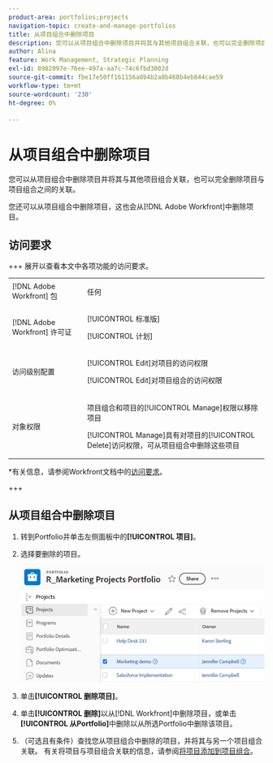 ```yaml
---
product-area: portfolios;projects
navigation-topic: create-and-manage-portfolios
title: 从项目组合中删除项目
description: 您可以从项目组合中删除项目并将其与其他项目组合关联，也可以完全删除项目与项目组合之间的关联。
author: Alina
feature: Work Management, Strategic Planning
exl-id: 8982097e-76ee-497a-aa7c-74c6fbd3002d
source-git-commit: fbe17e50ff161156a0b4b2a8b468b4eb844cae59
workflow-type: tm+mt
source-wordcount: '230'
ht-degree: 0%

---
```


# 从项目组合中删除项目

<!--Audited: 7/2024-->

您可以从项目组合中删除项目并将其与其他项目组合关联，也可以完全删除项目与项目组合之间的关联。

您还可以从项目组合中删除项目，这也会从[!DNL Adobe Workfront]中删除项目。

## 访问要求

+++ 展开以查看本文中各项功能的访问要求。 

<table style="table-layout:auto"> 
 <col> 
 <col> 
 <tbody> 
  <tr> 
   <td role="rowheader">[!DNL Adobe Workfront] 包</td> 
   <td> <p>任何</p> </td> 
  </tr> 
  <tr> 
   <td role="rowheader">[!DNL Adobe Workfront] 许可证</td> 
   <td> <p>[!UICONTROL 标准版]</p>
   <p>[!UICONTROL 计划] </p> </td> 
  </tr> 
  <tr> 
   <td role="rowheader">访问级别配置</td> 
   <td> <p>[!UICONTROL Edit]对项目的访问权限</p> <p>[!UICONTROL Edit]对项目组合的访问权限</p>  </td> 
  </tr> 
  <tr> 
   <td role="rowheader">对象权限</td> 
   <td> <p>项目组合和项目的[!UICONTROL Manage]权限以移除项目</p>
   <p>[!UICONTROL Manage]具有对项目的[!UICONTROL Delete]访问权限，可从项目组合中删除这些项目</p> </td> 
  </tr> 
 </tbody> 
</table>

*有关信息，请参阅Workfront文档中的[访问要求](/help/quicksilver/administration-and-setup/add-users/access-levels-and-object-permissions/access-level-requirements-in-documentation.md)。

+++

<!--Old:

<table style="table-layout:auto"> 
 <col> 
 <col> 
 <tbody> 
  <tr> 
   <td role="rowheader">[!DNL Adobe Workfront] plan</td> 
   <td> <p>Any</p> </td> 
  </tr> 
  <tr> 
   <td role="rowheader">[!DNL Adobe Workfront] license*</td> 
   <td> <p>New: Standard</p>
   <p>Current: [!UICONTROL Plan] </p> </td> 
  </tr> 
  <tr> 
   <td role="rowheader">Access level</td> 
   <td> <p>[!UICONTROL Edit] access to Projects</p> <p>[!UICONTROL Edit] access to Portfolios</p>  </td> 
  </tr> 
  <tr> 
   <td role="rowheader">Object permissions</td> 
   <td> <p>[!UICONTROL Manage] permissions on the portfolio and the projects to remove projects</p>
   <p>[!UICONTROL Manage] permissions with [!UICONTROL Delete] access to the projects to delete them from the portfolio</p> </td> 
  </tr> 
 </tbody> 
</table>

*For information, see [Access requirements in Workfront documentation](/help/quicksilver/administration-and-setup/add-users/access-levels-and-object-permissions/access-level-requirements-in-documentation.md). -->

## 从项目组合中删除项目

1. 转到Portfolio并单击左侧面板中的&#x200B;**[!UICONTROL 项目]**。
1. 选择要删除的项目。 

   ![删除项目按钮](assets/nwe-remove-projects-button-inside-portfolio-350x141.png)

1. 单击&#x200B;**[!UICONTROL 删除项目]**。
1. 单击&#x200B;**[!UICONTROL 删除]**&#x200B;以从[!DNL Workfront]中删除项目，或单击&#x200B;**[!UICONTROL 从Portfolio]**&#x200B;中删除&#x200B;**&#x200B;**&#x200B;以从所选Portfolio中删除该项目。

1. （可选且有条件）查找您从项目组合中删除的项目，并将其与另一个项目组合关联。 有关将项目与项目组合关联的信息，请参阅[将项目添加到项目组合](../../../manage-work/portfolios/create-and-manage-portfolios/add-projects-to-portfolios.md)。

